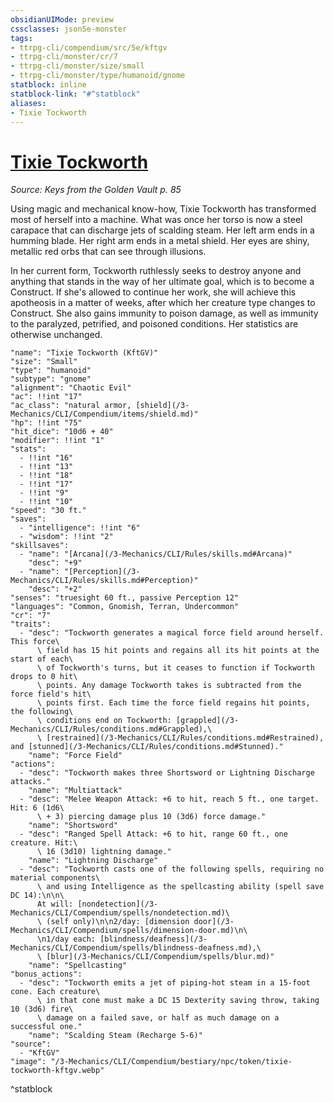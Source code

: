 ```yaml
---
obsidianUIMode: preview
cssclasses: json5e-monster
tags:
- ttrpg-cli/compendium/src/5e/kftgv
- ttrpg-cli/monster/cr/7
- ttrpg-cli/monster/size/small
- ttrpg-cli/monster/type/humanoid/gnome
statblock: inline
statblock-link: "#^statblock"
aliases:
- Tixie Tockworth
---
```

# [Tixie Tockworth](3-Mechanics\CLI\Compendium\bestiary\npc/tixie-tockworth-kftgv.md)
*Source: Keys from the Golden Vault p. 85*  

Using magic and mechanical know-how, Tixie Tockworth has transformed most of herself into a machine. What was once her torso is now a steel carapace that can discharge jets of scalding steam. Her left arm ends in a humming blade. Her right arm ends in a metal shield. Her eyes are shiny, metallic red orbs that can see through illusions.

In her current form, Tockworth ruthlessly seeks to destroy anyone and anything that stands in the way of her ultimate goal, which is to become a Construct. If she's allowed to continue her work, she will achieve this apotheosis in a matter of weeks, after which her creature type changes to Construct. She also gains immunity to poison damage, as well as immunity to the paralyzed, petrified, and poisoned conditions. Her statistics are otherwise unchanged.

```statblock
"name": "Tixie Tockworth (KftGV)"
"size": "Small"
"type": "humanoid"
"subtype": "gnome"
"alignment": "Chaotic Evil"
"ac": !!int "17"
"ac_class": "natural armor, [shield](/3-Mechanics/CLI/Compendium/items/shield.md)"
"hp": !!int "75"
"hit_dice": "10d6 + 40"
"modifier": !!int "1"
"stats":
  - !!int "16"
  - !!int "13"
  - !!int "18"
  - !!int "17"
  - !!int "9"
  - !!int "10"
"speed": "30 ft."
"saves":
  - "intelligence": !!int "6"
  - "wisdom": !!int "2"
"skillsaves":
  - "name": "[Arcana](/3-Mechanics/CLI/Rules/skills.md#Arcana)"
    "desc": "+9"
  - "name": "[Perception](/3-Mechanics/CLI/Rules/skills.md#Perception)"
    "desc": "+2"
"senses": "truesight 60 ft., passive Perception 12"
"languages": "Common, Gnomish, Terran, Undercommon"
"cr": "7"
"traits":
  - "desc": "Tockworth generates a magical force field around herself. This force\
      \ field has 15 hit points and regains all its hit points at the start of each\
      \ of Tockworth's turns, but it ceases to function if Tockworth drops to 0 hit\
      \ points. Any damage Tockworth takes is subtracted from the force field's hit\
      \ points first. Each time the force field regains hit points, the following\
      \ conditions end on Tockworth: [grappled](/3-Mechanics/CLI/Rules/conditions.md#Grappled),\
      \ [restrained](/3-Mechanics/CLI/Rules/conditions.md#Restrained), and [stunned](/3-Mechanics/CLI/Rules/conditions.md#Stunned)."
    "name": "Force Field"
"actions":
  - "desc": "Tockworth makes three Shortsword or Lightning Discharge attacks."
    "name": "Multiattack"
  - "desc": "Melee Weapon Attack: +6 to hit, reach 5 ft., one target. Hit: 6 (1d6\
      \ + 3) piercing damage plus 10 (3d6) force damage."
    "name": "Shortsword"
  - "desc": "Ranged Spell Attack: +6 to hit, range 60 ft., one creature. Hit:\
      \ 16 (3d10) lightning damage."
    "name": "Lightning Discharge"
  - "desc": "Tockworth casts one of the following spells, requiring no material components\
      \ and using Intelligence as the spellcasting ability (spell save DC 14):\n\n\
      At will: [nondetection](/3-Mechanics/CLI/Compendium/spells/nondetection.md)\
      \ (self only)\n\n2/day: [dimension door](/3-Mechanics/CLI/Compendium/spells/dimension-door.md)\n\
      \n1/day each: [blindness/deafness](/3-Mechanics/CLI/Compendium/spells/blindness-deafness.md),\
      \ [blur](/3-Mechanics/CLI/Compendium/spells/blur.md)"
    "name": "Spellcasting"
"bonus_actions":
  - "desc": "Tockworth emits a jet of piping-hot steam in a 15-foot cone. Each creature\
      \ in that cone must make a DC 15 Dexterity saving throw, taking 10 (3d6) fire\
      \ damage on a failed save, or half as much damage on a successful one."
    "name": "Scalding Steam (Recharge 5-6)"
"source":
  - "KftGV"
"image": "/3-Mechanics/CLI/Compendium/bestiary/npc/token/tixie-tockworth-kftgv.webp"
```
^statblock